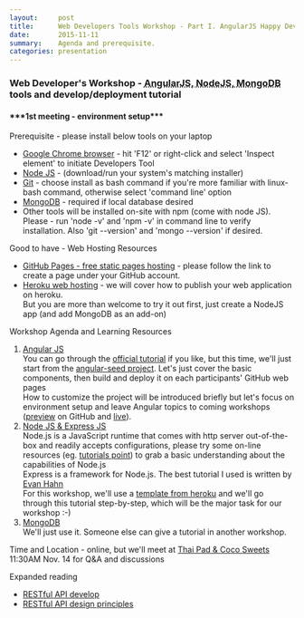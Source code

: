 ```yaml
---
layout:     post
title:      Web Developers Tools Workshop - Part I. AngularJS Happy Developing - ACIT Invited Talk
date:       2015-11-11
summary:    Agenda and prerequisite.
categories: presentation
---
```


<div>
	<h3>Web Developer's Workshop - <abbr href="#MEAN" title="MEAN stack">AngularJS, NodeJS, MongoDB</abbr> tools and develop/deployment tutorial</h3>
	<h4>***1st meeting - environment setup***</h4>
	<div>
		<p>Prerequisite - please install below tools on your laptop</p>
		<ul>
			<li><a href="https://www.google.com/chrome/browser/desktop/" title="client-side view and debug">Google Chrome browser</a> - hit 'F12' or right-click and select 'Inspect element' to initiate Developers Tool</li>
			<li><a href="https://nodejs.org/en/download/" title="node is the server and npm is to manage dependencies and install other tools">Node JS</a> - (download/run your system's matching installer)</li>
			<li><a href="https://git-scm.com/book/en/v2/Getting-Started-Installing-Git" title="version control">Git</a> - choose install as bash command if you're more familiar with linux-bash command, otherwise select 'command line' option</li>
			<li><a href="https://docs.mongodb.org/manual/installation/" title="JavaScript friendly database">MongoDB</a> - required if local database desired</li>
			<li>Other tools will be installed on-site with npm (come with node JS). Please - run 'node -v' and 'npm -v' in command line to verify installation. Also 'git --version' and 'mongo --version' if desired.</li>
		</ul>
	</div>
	<div>
		<p>Good to have - Web Hosting Resources</p>
		<ul>
			<li><a href="https://pages.github.com/">GitHub Pages - free static pages hosting</a> - please follow the link to create a page under your GitHub account.</li>
			<li><a href="https://www.heroku.com/">Heroku web hosting</a> - we will cover how to publish your web application on heroku.<br />But you are more than welcome to try it out first, just create a NodeJS app (and add MongoDB as an add-on)</li>
		</ul>
	</div>
	<div>
		<p>Workshop Agenda and Learning Resources</p>
		<ol>
			<li>
				<a href="https://angularjs.org/">Angular JS</a><br />
				You can go through the <a href="https://docs.angularjs.org/tutorial">official tutorial</a> if you like, but this time, we'll just start from the <a href="https://github.com/angular/angular-seed">angular-seed project</a>. Let's just cover the basic components, then build and deploy it on each participants' GitHub web pages<br />
				How to customize the project will be introduced briefly but let's focus on environment setup and leave Angular topics to coming workshops (<a href="https://github.com/Shawn-Cao/shawn-cao.github.io/tree/master/app">preview</a> on GitHub and <a href="http://www.shawn-cao.com/app/">live</a>).
			</li>
			<li>
				<a href="https://nodejs.org/">Node JS & <a href="http://expressjs.com/">Express JS</a></a><br />
				Node.js is a JavaScript runtime that comes with http server out-of-the-box and readily accepts configurations, please try some on-line resources (eg. <a href="http://www.tutorialspoint.com/nodejs/nodejs_first_application.htm">tutorials point</a>) to grab a basic understanding about the capabilities of Node.js<br />
				Express is a framework for Node.js. The best tutorial I used is written by <a href="http://evanhahn.com/understanding-express/">Evan Hahn</a><br />
				For this workshop, we'll use a <a href="https://devcenter.heroku.com/articles/getting-started-with-nodejs#introduction">template from heroku</a> and we'll go through this tutorial step-by-step, which will be the major task for our workshop :-)
			</li>
			<li>
				<a href="https://www.mongodb.org/">MongoDB</a><br />
				We'll just use it. Someone else can give a tutorial in another workshop.
			</li>
		</ol>
	</div>
	<p>
		Time and Location - online, but we'll meet at <a href="https://www.google.com/maps/place/Thai+Pad+%26+Coco+Sweets/@33.9609598,-84.1362108,17z/data=!3m1!4b1!4m2!3m1!1s0x88f5a304f1612a55:0xa9ed795e986afc22">Thai Pad &amp; Coco Sweets</a> 11:30AM Nov. 14 for Q&amp;A and discussions
	</p>
	<div>
		<p>Expanded reading</p>
		<ul>
			<li>
				<a href="http://pixelhandler.com/posts/develop-a-restful-api-using-nodejs-with-express-and-mongoose">RESTful API develop</a>
			</li>
			<li>
				<a href="http://codeplanet.io/principles-good-restful-api-design/">RESTful API design principles</a>
			</li>
		</ul>
	</div>
</div>
